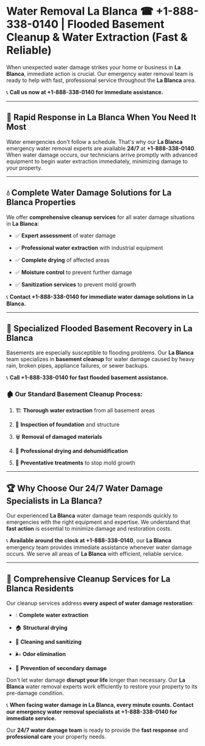 # Water Removal La Blanca ☎ +1-888-338-0140 | Flooded Basement Cleanup & Water Extraction (Fast & Reliable)

When unexpected water damage strikes your home or business in **La Blanca**, immediate action is crucial. Our emergency water removal team is ready to help with fast, professional service throughout the **La Blanca** area. 

📞 **Call us now at +1-888-338-0140 for immediate assistance.**
---
## 🚀 Rapid Response in La Blanca When You Need It Most
Water emergencies don't follow a schedule. That's why our **La Blanca** emergency water removal experts are available **24/7** at **+1-888-338-0140**. When water damage occurs, our technicians arrive promptly with advanced equipment to begin water extraction immediately, minimizing damage to your property.
---
## 💧 Complete Water Damage Solutions for La Blanca Properties
We offer **comprehensive cleanup services** for all water damage situations in **La Blanca**:
- ✅ **Expert assessment** of water damage  
- ✅ **Professional water extraction** with industrial equipment  
- ✅ **Complete drying** of affected areas  
- ✅ **Moisture control** to prevent further damage  
- ✅ **Sanitization services** to prevent mold growth  
📞 **Contact +1-888-338-0140 for immediate water damage solutions in La Blanca.**
---
## 🌊 Specialized Flooded Basement Recovery in La Blanca
Basements are especially susceptible to flooding problems. Our **La Blanca** team specializes in **basement cleanup** for water damage caused by heavy rain, broken pipes, appliance failures, or sewer backups. 
📞 **Call +1-888-338-0140 for fast flooded basement assistance.**
### 🏚️ Our Standard Basement Cleanup Process:
1. 🏗️ **Thorough water extraction** from all basement areas  
2. 🔎 **Inspection of foundation** and structure  
3. 🗑️ **Removal of damaged materials**  
4. 💨 **Professional drying and dehumidification**  
5. 🚫 **Preventative treatments** to stop mold growth  
---
## 🏆 Why Choose Our 24/7 Water Damage Specialists in La Blanca?
Our experienced **La Blanca** water damage team responds quickly to emergencies with the right equipment and expertise. We understand that **fast action** is essential to minimize damage and restoration costs.
📞 **Available around the clock at +1-888-338-0140**, our **La Blanca** emergency team provides immediate assistance whenever water damage occurs. We serve all areas of **La Blanca** with efficient, reliable service.
---
## 🧹 Comprehensive Cleanup Services for La Blanca Residents
Our cleanup services address **every aspect of water damage restoration**:
- 💧 **Complete water extraction**  
- 🏠 **Structural drying**  
- 🧼 **Cleaning and sanitizing**  
- 🌬️ **Odor elimination**  
- 🚫 **Prevention of secondary damage**  
Don't let water damage **disrupt your life** longer than necessary. Our **La Blanca** water removal experts work efficiently to restore your property to its pre-damage condition.
📞 **When facing water damage in La Blanca, every minute counts. Contact our emergency water removal specialists at +1-888-338-0140 for immediate service.**
Our **24/7 water damage team** is ready to provide the **fast response** and **professional care** your property needs.
